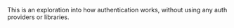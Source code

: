 This is an exploration into how authentication works, without using any auth providers or libraries.
